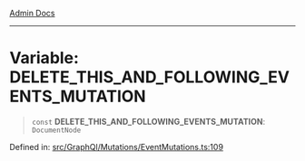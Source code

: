 [Admin Docs](/)

***

# Variable: DELETE\_THIS\_AND\_FOLLOWING\_EVENTS\_MUTATION

> `const` **DELETE\_THIS\_AND\_FOLLOWING\_EVENTS\_MUTATION**: `DocumentNode`

Defined in: [src/GraphQl/Mutations/EventMutations.ts:109](https://github.com/PalisadoesFoundation/talawa-admin/blob/main/src/GraphQl/Mutations/EventMutations.ts#L109)

